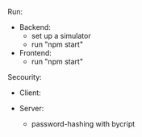 Run: 
* Backend: 
    * set up a simulator
    * run "npm start"
* Frontend: 
    * run "npm start"


Secourity: 
* Client:

* Server:
    * password-hashing with bycript
